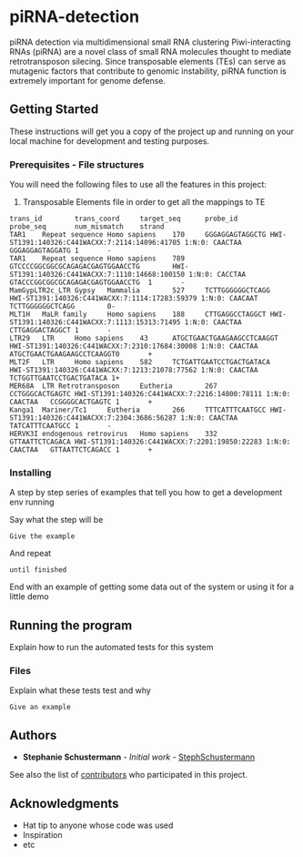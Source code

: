 # piRNA-detection

piRNA detection via multidimensional small RNA clustering
Piwi-interacting RNAs (piRNA) are a novel class of small RNA molecules thought to mediate retrotransposon silecing. Since transposable elements (TEs) can serve as mutagenic factors that contribute to genomic instability, piRNA function is extremely important for genome defense.

## Getting Started

These instructions will get you a copy of the project up and running on your local machine for development and testing purposes. 

### Prerequisites - File structures

You will need the following files to use all the features in this project:

1. Transposable Elements file in order to get all the mappings to TE

```
trans_id        trans_coord     target_seq      probe_id        probe_seq       num_mismatch    strand
TAR1    Repeat sequence Homo sapiens    170     GGGAGGAGTAGGCTG HWI-ST1391:140326:C441WACXX:7:2114:14096:41705 1:N:0: CAACTAA   GGGAGGAGTAGGATG 1       -
TAR1    Repeat sequence Homo sapiens    789     GTCCCCGGCGGCGCAGAGACGAGTGGAACCTG        HWI-ST1391:140326:C441WACXX:7:1110:14668:100150 1:N:0: CACCTAA  GTACCCGGCGGCGCAGAGACGAGTGGAACCTG  1       -
MamGypLTR2c_LTR Gypsy   Mammalia        527     TCTTGGGGGGCTCAGG        HWI-ST1391:140326:C441WACXX:7:1114:17283:59379 1:N:0: CAACAAT   TCTTGGGGGGCTCAGG        0-
MLT1H   MaLR family     Homo sapiens    188     CTTGAGGCCTAGGCT HWI-ST1391:140326:C441WACXX:7:1113:15313:71495 1:N:0: CAACTAA   CTTGAGGACTAGGCT 1       -
LTR29   LTR     Homo sapiens    43      ATGCTGAACTGAAGAAGCCTCAAGGT      HWI-ST1391:140326:C441WACXX:7:2310:17684:30008 1:N:0: CAACTAA   ATGCTGAACTGAAGAAGCCTCAAGGT0       +
MLT2F   LTR     Homo sapiens    582     TCTGATTGAATCCTGACTGATACA        HWI-ST1391:140326:C441WACXX:7:1213:21078:77562 1:N:0: CAACTAA   TCTGGTTGAATCCTGACTGATACA 1+
MER68A  LTR Retrotransposon     Eutheria        267     CCTGGGCACTGAGTC HWI-ST1391:140326:C441WACXX:7:2216:14800:78111 1:N:0: CAACTAA   CCGGGGCACTGAGTC 1       +
Kanga1  Mariner/Tc1     Eutheria        266     TTTCATTTCAATGCC HWI-ST1391:140326:C441WACXX:7:2304:3686:56287 1:N:0: CAACTAA    TATCATTTCAATGCC 1       -
HERVK3I endogenous retrovirus   Homo sapiens    332     GTTAATTCTCAGACA HWI-ST1391:140326:C441WACXX:7:2201:19850:22283 1:N:0: CAACTAA   GTTAATTCTCAGACC 1       +

```

### Installing

A step by step series of examples that tell you how to get a development env running

Say what the step will be

```
Give the example
```

And repeat

```
until finished
```

End with an example of getting some data out of the system or using it for a little demo

## Running the program

Explain how to run the automated tests for this system

### Files

Explain what these tests test and why

```
Give an example
``` 

## Authors

* **Stephanie Schustermann** - *Initial work* - [StephSchustermann](https://github.com/steohschustermann)

See also the list of [contributors](https://github.com/your/project/contributors) who participated in this project.


## Acknowledgments

* Hat tip to anyone whose code was used
* Inspiration
* etc
